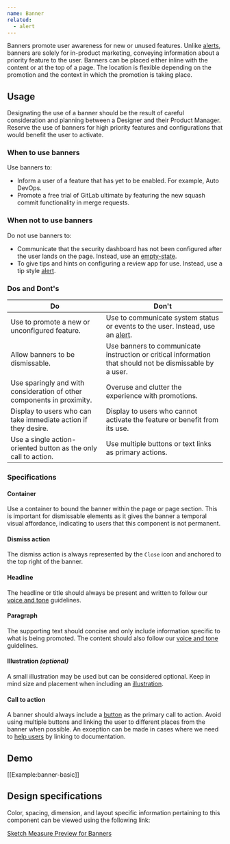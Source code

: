 ```yaml
---
name: Banner
related:
  - alert
---
```


Banners promote user awareness for new or unused features. Unlike [alerts](/components/alert), banners are solely for in-product marketing, conveying information about a priority feature to the user. Banners can be placed either inline with the content or at the top of a page. The location is flexible depending on the promotion and the context in which the promotion is taking place.

## Usage

Designating the use of a banner should be the result of careful consideration and planning between a Designer and their Product Manager. Reserve the use of banners for high priority features and configurations that would benefit the user to activate. 

### When to use banners
Use banners to: 
- Inform a user of a feature that has yet to be enabled. For example, Auto DevOps. 
- Promote a free trial of GitLab ultimate by featuring the new squash commit functionality in merge requests.    

### When not to use banners
Do not use banners to:
- Communicate that the security dashboard has not been configured after the user lands on the page. Instead, use an [empty-state](https://design.gitlab.com/regions/empty-states). 
- To give tips and hints on configuring a review app for use. Instead, use a tip style [alert](/components/alert). 

### Dos and Dont's

| Do | Don't |
| ------ | ------ |
| Use to promote a new or unconfigured feature. | Use to communicate system status or events to the user. Instead, use an [alert](/components/alert). |
| Allow banners to be dismissable. | Use banners to communicate instruction or critical information that should not be dismissable by a user. | 
| Use sparingly and with consideration of other components in proximity. | Overuse and clutter the experience with promotions. | 
| Display to users who can take immediate action if they desire.  | Display to users who cannot activate the feature or benefit from its use.  | 
| Use a single action-oriented button as the only call to action. | Use multiple buttons or text links as primary actions. | 


### Specifications

#### Container

Use a container to bound the banner within the page or page section. This is important for dismissable elements as it gives the banner a temporal visual affordance, indicating to users that this component is not permanent. 

#### Dismiss action

The dismiss action is always represented by the `Close` icon and anchored to the top right of the banner. 

#### Headline

The headline or title should always be present and written to follow our [voice and tone](https://design.gitlab.com/content/voice-tone/) guidelines. 

#### Paragraph

The supporting text should concise and only include information specific to what is being promoted. The content should also follow our [voice and tone](https://design.gitlab.com/content/voice-tone/) guidelines.

#### Illustration *(optional)*

A small illustration may be used but can be considered optional. Keep in mind size and placement when including an [illustration](https://design.gitlab.com/product-foundations/illustration). 

#### Call to action

A banner should always include a [button](https://design.gitlab.com/components/buttons) as the primary call to action. Avoid using multiple buttons and linking the user to different places from the banner when possible. An exception can be made in cases where we need to [help users](https://design.gitlab.com/usability/helping-users) by linking to documentation. 

## Demo

[[Example:banner-basic]]

## Design specifications

Color, spacing, dimension, and layout specific information pertaining to this component can be viewed using the following link:

[Sketch Measure Preview for Banners](https://gitlab-org.gitlab.io/gitlab-design/hosted/design-gitlab-specs/banners-spec-previews/)
